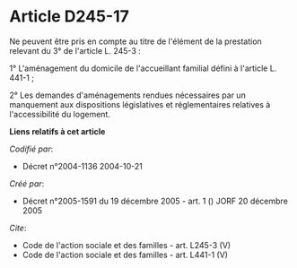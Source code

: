 # Article D245-17

Ne peuvent être pris en compte au titre de l'élément de la prestation relevant du 3° de l'article L. 245-3 : 

1° L'aménagement du domicile de l'accueillant familial défini à l'article L. 441-1 ; 

2° Les demandes d'aménagements rendues nécessaires par un manquement aux dispositions législatives et réglementaires
relatives à l'accessibilité du logement.

**Liens relatifs à cet article**

_Codifié par_:

  - Décret n°2004-1136 2004-10-21

_Créé par_:

  - Décret n°2005-1591 du 19 décembre 2005 - art. 1 () JORF 20 décembre 2005

_Cite_:

  - Code de l'action sociale et des familles - art. L245-3 (V)
  - Code de l'action sociale et des familles - art. L441-1 (V)
